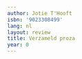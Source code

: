 ```yaml
---
author: Jotie T'Hooft
isbn: '9023308499'
lang: nl
layout: review
title: Verzameld proza
year: 0
---
```


